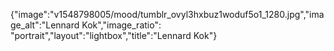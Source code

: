 {"image":"v1548798005/mood/tumblr_ovyl3hxbuz1woduf5o1_1280.jpg","image_alt":"Lennard Kok","image_ratio": "portrait","layout":"lightbox","title":"Lennard Kok"}